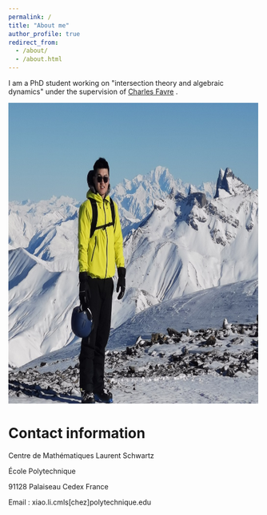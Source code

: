```yaml
---
permalink: /
title: "About me"
author_profile: true
redirect_from: 
  - /about/
  - /about.html
---
```


I am a PhD student working on "intersection theory and algebraic dynamics" under the supervision of <a href="https://perso.pages.math.cnrs.fr/users/charles.favre/" target="_blank" rel="noopener noreferrer">Charles Favre</a> .

<img src="/images/photos/2alpes.jpeg" alt="Description of image" width="500" height="600">

Contact information
======

Centre de Mathématiques Laurent Schwartz

École Polytechnique

91128 Palaiseau Cedex France

Email : xiao.li.cmls[chez]polytechnique.edu



